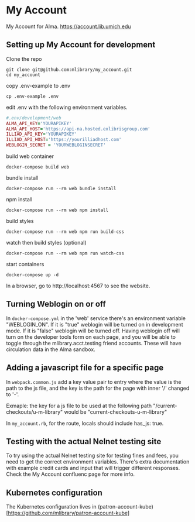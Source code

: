 # My Account

My Account for Alma. 
https://account.lib.umich.edu

## Setting up My Account for development

Clone the repo

```
git clone git@github.com:mlibrary/my_account.git
cd my_account
```

copy .env-example to .env

```
cp .env-example .env
```

edit .env with the following environment variables. 

```ruby
#.env/development/web
ALMA_API_KEY='YOURAPIKEY'
ALMA_API_HOST='https://api-na.hosted.exlibrisgroup.com'
ILLIAD_API_KEY='YOURAPIKEY'
ILLIAD_API_HOST='https://yourilliadhost.com'
WEBLOGIN_SECRET = 'YOURWEBLOGINSECRET'
```

build web container

```
docker-compose build web
```

bundle install
```
docker-compose run --rm web bundle install
```

npm install
```
docker-compose run --rm web npm install
```

build styles

```
docker-compose run --rm web npm run build-css
```

watch then build styles (optional)

```
docker-compose run --rm web npm run watch-css
```

start containers

```
docker-compose up -d
```

In a browser, go to http://localhost:4567 to see the website.

## Turning Weblogin on or off
In `docker-compose.yml` in the 'web' service there's an environment variable "WEBLOGIN_ON". If it is "true" weblogin will be turned on in development mode. 
If it is "false" weblogin will be turned off. Having weblogin off will turn on the developer tools form on each page, and you will be able to toggle 
through the mlibrary.acct.testing friend accounts. These will have circulation data in the Alma sandbox. 


## Adding a javascript file for a specific page
In `webpack.common.js` add a key value pair to entry where the value is the path to the js file, and the key is the path for the page with inner '/' changed to '-'. 

Exmaple: the key for a js file to be used at the following path "/current-checkouts/u-m-library" would be "current-checkouts-u-m-library"

In `my_account.rb`, for the route, locals should include has_js: true.

## Testing with the actual Nelnet testing site
To try using the actual Nelnet testing site for testing fines and fees, you need to get the correct environment variables. There's extra documentation with example credit cards and input that will trigger different responses. Check the My Account confluenc page for more info.

## Kubernetes configuration
The Kubernetes configuration lives in (patron-account-kube)[https://github.com/mlibrary/patron-account-kube]
